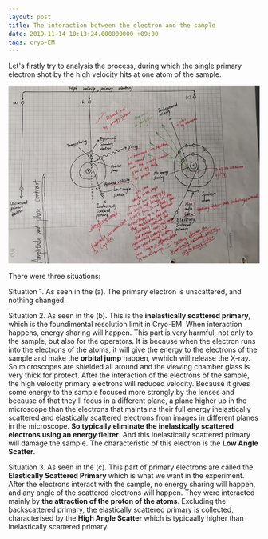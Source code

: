 ```yaml
---
layout: post
title: The interaction between the electron and the sample
date: 2019-11-14 10:13:24.000000000 +09:00
tags: cryo-EM
---
```


Let's firstly try to analysis the process, during which the single primary electron shot by the high velocity hits at one atom of the sample.

![figure1](/assets/201911/2019-11-14_10-20-24.png)

There were three situations:

Situation 1. As seen in the (a). The primary electron is unscattered, and nothing changed.

Situation 2. As seen in the (b). This is the **inelastically scattered primary**, which is the foundimental resolution limit in Cryo-EM. When interaction happens, energy sharing will happen. This part is very harmful, not only to the sample, but also for the operators. It is because when the electron runs into the electrons of the atoms, it will give the energy to the electrons of the sample and make the **orbital jump** happen, wwhich will release the X-ray. So microscopes are shielded all around and the viewing chamber glass is very thick for protect. After the interaction of the electrons of the sample, the high velocity primary electrons will reduced velocity. Because it gives some energy to the sample focused more strongly by the lenses and because of that they'll focus in a different plane, a plane higher up in the microscope than the electrons that maintains their full energy inelastically scattered and elastically scattered electrons from images in different planes in the microscope. **So typically eliminate the inelastically scattered electrons using an energy fielter**. And this inelastically scattered primary will damage the sample. The characteristic of this electron is the **Low Angle Scatter**.

Situation 3. As seen in the (c). This part of primary electrons are called the **Elastically Scattered Primary** which is what we want in the experiment. After the electrons interact with the sample, no energy sharing will happen, and any angle of the scattered electrons will happen. They were interacted mainly by **the attraction of the proton of the atoms**. Excluding the backscattered primary, the elastically scattered primary is collected, characterised by the **High Angle Scatter** which is typicaally higher than inelastically scattered primary.
